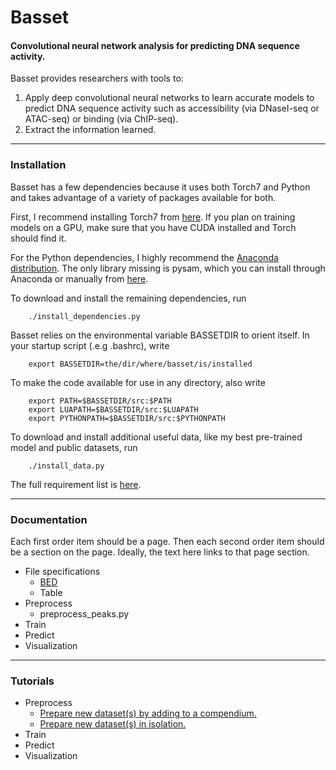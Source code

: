 # Basset
#### Convolutional neural network analysis for predicting DNA sequence activity.

Basset provides researchers with tools to:

1. Apply deep convolutional neural networks to learn accurate models to predict DNA sequence activity such as accessibility (via DNaseI-seq or ATAC-seq) or binding (via ChIP-seq).
2. Extract the information learned.

---------------------------------------------------------------------------------------------------
### Installation

Basset has a few dependencies because it uses both Torch7 and Python and takes advantage of a variety of packages available for both.

First, I recommend installing Torch7 from [here](http://torch.ch/docs/getting-started.html). If you plan on training models on a GPU, make sure that you have CUDA installed and Torch should find it.

For the Python dependencies, I highly recommend the [Anaconda distribution](https://www.continuum.io/downloads). The only library missing is pysam, which you can install through Anaconda or manually from [here](https://code.google.com/p/pysam/).

To download and install the remaining dependencies, run
```
    ./install_dependencies.py
```

Basset relies on the environmental variable BASSETDIR to orient itself. In your startup script (.e.g .bashrc), write
```
    export BASSETDIR=the/dir/where/basset/is/installed
```

To make the code available for use in any directory, also write
```
    export PATH=$BASSETDIR/src:$PATH
    export LUAPATH=$BASSETDIR/src:$LUAPATH
    export PYTHONPATH=$BASSETDIR/src:$PYTHONPATH
```

To download and install additional useful data, like my best pre-trained model and public datasets, run
```
    ./install_data.py
```

The full requirement list is [here](docs/requirements.md).

---------------------------------------------------------------------------------------------------
### Documentation

Each first order item should be a page.
Then each second order item should be a section on the page.
Ideally, the text here links to that page section.

- File specifications
  - [BED](docs/file_specs.md#bed)
  - Table
- Preprocess
  - preprocess_peaks.py
- Train
- Predict
- Visualization

---------------------------------------------------------------------------------------------------
### Tutorials

- Preprocess
  - [Prepare new dataset(s) by adding to a compendium.](tutorials/new_data_many.ipynb)
  - [Prepare new dataset(s) in isolation.](tutorials/new_data_iso.ipynb)
- Train
- Predict
- Visualization